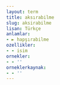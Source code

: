 ```yaml
---
layout: term
title: aksırabilme
slug: aksirabilme
lisan: Türkçe
anlamlar:
- ► hapşırabilme
ozellikler:
- - isim
ornekler:
- - ''
orneklerkaynak:
- - ''
---
```

